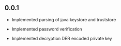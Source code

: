 ## 0.0.1

- Implemented parsing of java keystore and truststore

- Implemented password verification

- Implemented decryption DER encoded private key
